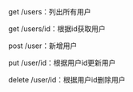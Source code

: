 get   /users：列出所有用户

get  /users/id：根据id获取用户

post  /user：新增用户

put   /user/id：根据用户id更新用户

delete  /user/id：根据用户id删除用户